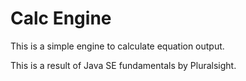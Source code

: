 # Calc Engine

This is a simple engine to calculate equation output. 

This is a result of Java SE fundamentals by Pluralsight.